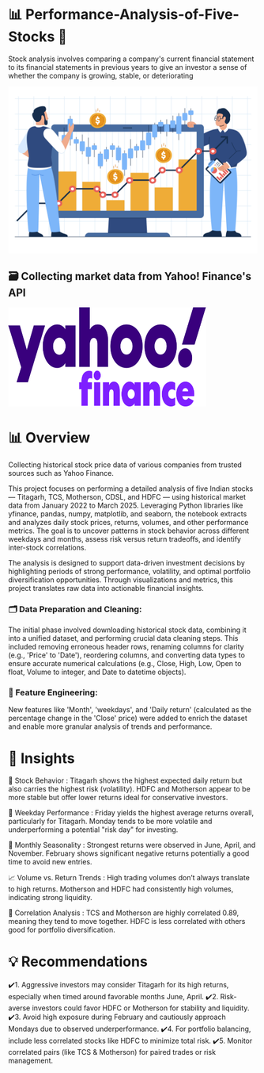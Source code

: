 # 📊 Performance-Analysis-of-Five-Stocks 🔎
Stock analysis involves comparing a company's current financial statement to its financial statements in previous years to give an investor a sense of whether the company is growing, stable, or deteriorating


<img src="Image/6240060.jpg" width=1000>

## 🗃 Collecting market data from Yahoo! Finance's API
<img src="Image/Yahoo!_Finance_logo_2021.png" alt="logo" width="400" height="200"/>


# 📊 Overview
Collecting historical stock price data of various companies from trusted sources such as Yahoo Finance.

This project focuses on performing a detailed analysis of five Indian stocks — Titagarh, TCS, Motherson, CDSL, and HDFC — using historical market data from January 2022 to March 2025. Leveraging Python libraries like yfinance, pandas, numpy, matplotlib, and seaborn, the notebook extracts and analyzes daily stock prices, returns, volumes, and other performance metrics. The goal is to uncover patterns in stock behavior across different weekdays and months, assess risk versus return tradeoffs, and identify inter-stock correlations.

The analysis is designed to support data-driven investment decisions by highlighting periods of strong performance, volatility, and optimal portfolio diversification opportunities. Through visualizations and metrics, this project translates raw data into actionable financial insights.

### 🗂 Data Preparation and Cleaning: 
The initial phase involved downloading historical stock data, combining it into a unified dataset, and performing crucial data cleaning steps. This included removing erroneous header rows, renaming columns for clarity (e.g., 'Price' to 'Date'), reordering columns, and converting data types to ensure accurate numerical calculations (e.g., Close, High, Low, Open to float, Volume to integer, and Date to datetime objects).

### 🔗 Feature Engineering:
New features like 'Month', 'weekdays', and 'Daily return' (calculated as the percentage change in the 'Close' price) were added to enrich the dataset and enable more granular analysis of trends and performance.


# 📌 Insights
🧪 Stock Behavior :
Titagarh shows the highest expected daily return but also carries the highest risk (volatility).
HDFC and Motherson appear to be more stable but offer lower returns ideal for conservative investors.

📅 Weekday Performance :
Friday yields the highest average returns overall, particularly for Titagarh.
Monday tends to be more volatile and underperforming a potential "risk day" for investing.

📆 Monthly Seasonality :
Strongest returns were observed in June, April, and November.
February shows significant negative returns potentially a good time to avoid new entries.

📈 Volume vs. Return Trends :
High trading volumes don’t always translate to high returns.
Motherson and HDFC had consistently high volumes, indicating strong liquidity.

🔁 Correlation Analysis :
TCS and Motherson are highly correlated 0.89, meaning they tend to move together.
HDFC is less correlated with others good for portfolio diversification.






# 💡 Recommendations
✔️1. Aggressive investors may consider Titagarh for its high returns, especially when timed around favorable months June, April.
✔️2. Risk-averse investors could favor HDFC or Motherson for stability and liquidity.
✔️3. Avoid high exposure during February and cautiously approach Mondays due to observed underperformance.
✔️4. For portfolio balancing, include less correlated stocks like HDFC to minimize total risk.
✔️5. Monitor correlated pairs (like TCS & Motherson) for paired trades or risk management.

